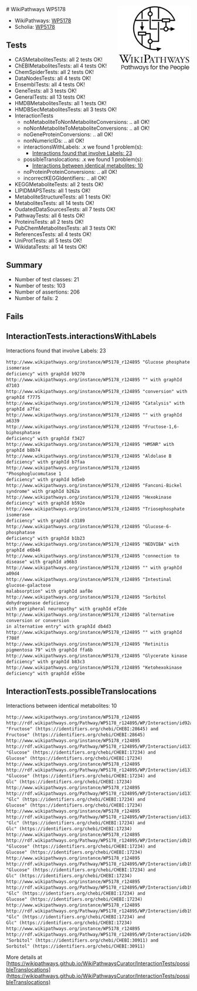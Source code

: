 <img style="float: right; width: 200px" src="../logo.png" />
# WikiPathways WP5178

* WikiPathways: [WP5178](https://identifiers.org/wikipathways:WP5178)
* Scholia: [WP5178](https://scholia.toolforge.org/wikipathways/WP5178)
## Tests
* CASMetabolitesTests: all 2 tests OK!
* ChEBIMetabolitesTests: all 4 tests OK!
* ChemSpiderTests: all 2 tests OK!
* DataNodesTests: all 4 tests OK!
* EnsemblTests: all 4 tests OK!
* GeneTests: all 3 tests OK!
* GeneralTests: all 13 tests OK!
* HMDBMetabolitesTests: all 1 tests OK!
* HMDBSecMetabolitesTests: all 3 tests OK!
* InteractionTests
    * noMetaboliteToNonMetaboliteConversions: .. all OK!
    * noNonMetaboliteToMetaboliteConversions: .. all OK!
    * noGeneProteinConversions: .. all OK!
    * nonNumericIDs: .. all OK!
    * interactionsWithLabels: .x we found 1 problem(s):
        * [Interactions found that involve Labels: 23](#fe97a8da)
    * possibleTranslocations: .x we found 1 problem(s):
        * [Interactions between identical metabolites: 10](#dc76dfec)
    * noProteinProteinConversions: .. all OK!
    * incorrectKEGGIdentifiers: .. all OK!
* KEGGMetaboliteTests: all 2 tests OK!
* LIPIDMAPSTests: all 1 tests OK!
* MetaboliteStructureTests: all 1 tests OK!
* MetabolitesTests: all 14 tests OK!
* OudatedDataSourcesTests: all 7 tests OK!
* PathwayTests: all 6 tests OK!
* ProteinsTests: all 2 tests OK!
* PubChemMetabolitesTests: all 3 tests OK!
* ReferencesTests: all 4 tests OK!
* UniProtTests: all 5 tests OK!
* WikidataTests: all 14 tests OK!


## Summary

* Number of test classes: 21
* Number of tests: 103
* Number of assertions: 206
* Number of fails: 2

## Fails

<a name="fe97a8da" />

## InteractionTests.interactionsWithLabels

Interactions found that involve Labels: 23
```
http://www.wikipathways.org/instance/WP5178_r124895 "Glucose phosphate isomerase
deficiency" with graphId b9270
http://www.wikipathways.org/instance/WP5178_r124895 "" with graphId d7103
http://www.wikipathways.org/instance/WP5178_r124895 "conversion" with graphId f7775
http://www.wikipathways.org/instance/WP5178_r124895 "Catalysis" with graphId a7fac
http://www.wikipathways.org/instance/WP5178_r124895 "" with graphId a6339
http://www.wikipathways.org/instance/WP5178_r124895 "Fructose-1,6-biphosphatase
deficiency" with graphId f3427
http://www.wikipathways.org/instance/WP5178_r124895 "HMSNR" with graphId b8b74
http://www.wikipathways.org/instance/WP5178_r124895 "Aldolase B
deficiency" with graphId b7faa
http://www.wikipathways.org/instance/WP5178_r124895 "Phosphoglucomutase 1
deficiency" with graphId bd5eb
http://www.wikipathways.org/instance/WP5178_r124895 "Fanconi-Bickel syndrome" with graphId b262a
http://www.wikipathways.org/instance/WP5178_r124895 "Hexokinase deficiency" with graphId b592e
http://www.wikipathways.org/instance/WP5178_r124895 "Triosephosphate isomerase
deficiency" with graphId c3189
http://www.wikipathways.org/instance/WP5178_r124895 "Glucose-6-phosphatase
deficiency" with graphId b1b23
http://www.wikipathways.org/instance/WP5178_r124895 "NEDVIBA" with graphId e6b46
http://www.wikipathways.org/instance/WP5178_r124895 "connection to
disease" with graphId a96b3
http://www.wikipathways.org/instance/WP5178_r124895 "" with graphId a09d4
http://www.wikipathways.org/instance/WP5178_r124895 "Intestinal glucose-galactose
malabsorption" with graphId aaf8e
http://www.wikipathways.org/instance/WP5178_r124895 "Sorbitol dehydrogenase deficiency
with peripheral neuropathy" with graphId ef2de
http://www.wikipathways.org/instance/WP5178_r124895 "alternative conversion or conversion
in alternative entry" with graphId db4d3
http://www.wikipathways.org/instance/WP5178_r124895 "" with graphId f708f
http://www.wikipathways.org/instance/WP5178_r124895 "Retinitis pigmentosa 79" with graphId ffa6b
http://www.wikipathways.org/instance/WP5178_r124895 "Glycerate kinase
deficiency" with graphId b83c3
http://www.wikipathways.org/instance/WP5178_r124895 "Ketohexokinase
deficiency" with graphId e55be
```

<a name="dc76dfec" />

## InteractionTests.possibleTranslocations

Interactions between identical metabolites: 10
```
http://www.wikipathways.org/instance/WP5178_r124895 http://rdf.wikipathways.org/Pathway/WP5178_r124895/WP/Interaction/id92a3d684 "Fructose" (https://identifiers.org/chebi/CHEBI:28645) and 
Fructose" (https://identifiers.org/chebi/CHEBI:28645)
http://www.wikipathways.org/instance/WP5178_r124895 http://rdf.wikipathways.org/Pathway/WP5178_r124895/WP/Interaction/id131d5722 "Glucose" (https://identifiers.org/chebi/CHEBI:17234) and 
Glucose" (https://identifiers.org/chebi/CHEBI:17234)
http://www.wikipathways.org/instance/WP5178_r124895 http://rdf.wikipathways.org/Pathway/WP5178_r124895/WP/Interaction/id131d5722 "Glucose" (https://identifiers.org/chebi/CHEBI:17234) and 
Glc" (https://identifiers.org/chebi/CHEBI:17234)
http://www.wikipathways.org/instance/WP5178_r124895 http://rdf.wikipathways.org/Pathway/WP5178_r124895/WP/Interaction/id131d5722 "Glc" (https://identifiers.org/chebi/CHEBI:17234) and 
Glucose" (https://identifiers.org/chebi/CHEBI:17234)
http://www.wikipathways.org/instance/WP5178_r124895 http://rdf.wikipathways.org/Pathway/WP5178_r124895/WP/Interaction/id131d5722 "Glc" (https://identifiers.org/chebi/CHEBI:17234) and 
Glc" (https://identifiers.org/chebi/CHEBI:17234)
http://www.wikipathways.org/instance/WP5178_r124895 http://rdf.wikipathways.org/Pathway/WP5178_r124895/WP/Interaction/idb199c6df "Glucose" (https://identifiers.org/chebi/CHEBI:17234) and 
Glucose" (https://identifiers.org/chebi/CHEBI:17234)
http://www.wikipathways.org/instance/WP5178_r124895 http://rdf.wikipathways.org/Pathway/WP5178_r124895/WP/Interaction/idb199c6df "Glucose" (https://identifiers.org/chebi/CHEBI:17234) and 
Glc" (https://identifiers.org/chebi/CHEBI:17234)
http://www.wikipathways.org/instance/WP5178_r124895 http://rdf.wikipathways.org/Pathway/WP5178_r124895/WP/Interaction/idb199c6df "Glc" (https://identifiers.org/chebi/CHEBI:17234) and 
Glucose" (https://identifiers.org/chebi/CHEBI:17234)
http://www.wikipathways.org/instance/WP5178_r124895 http://rdf.wikipathways.org/Pathway/WP5178_r124895/WP/Interaction/idb199c6df "Glc" (https://identifiers.org/chebi/CHEBI:17234) and 
Glc" (https://identifiers.org/chebi/CHEBI:17234)
http://www.wikipathways.org/instance/WP5178_r124895 http://rdf.wikipathways.org/Pathway/WP5178_r124895/WP/Interaction/id20c278e1 "Sorbitol" (https://identifiers.org/chebi/CHEBI:30911) and 
Sorbitol" (https://identifiers.org/chebi/CHEBI:30911)
```

More details at [https://wikipathways.github.io/WikiPathwaysCurator/InteractionTests/possibleTranslocations](https://wikipathways.github.io/WikiPathwaysCurator/InteractionTests/possibleTranslocations)

